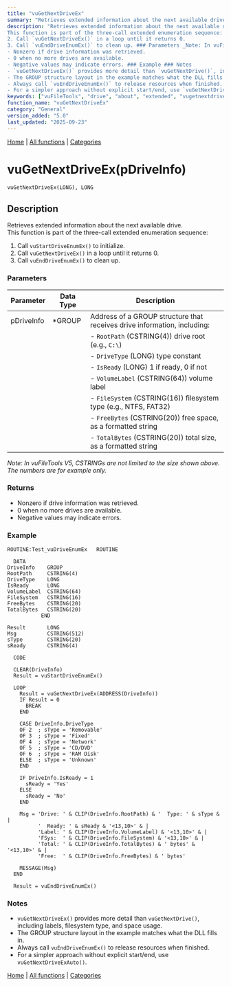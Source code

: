 ```yaml
---
title: "vuGetNextDriveEx"
summary: "Retrieves extended information about the next available drive."
description: "Retrieves extended information about the next available drive.  
This function is part of the three-call extended enumeration sequence: 1. Call `vuStartDriveEnumEx()` to initialize.  
2. Call `vuGetNextDriveEx()` in a loop until it returns 0.  
3. Call `vuEndDriveEnumEx()` to clean up. ### Parameters _Note: In vuFileTools V5, CSTRINGs are not limited to the size shown above. The numbers are for example only._ ### Returns
- Nonzero if drive information was retrieved.  
- 0 when no more drives are available.  
- Negative values may indicate errors. ### Example ### Notes
- `vuGetNextDriveEx()` provides more detail than `vuGetNextDrive()`, including labels, filesystem type, and space usage.  
- The GROUP structure layout in the example matches what the DLL fills in.  
- Always call `vuEndDriveEnumEx()` to release resources when finished.  
- For a simpler approach without explicit start/end, use `vuGetNextDriveExAuto()`. [Home](../index.md) | [All functions](index.md) | [Categories](../categories/index.md)"
keywords: ["vuFileTools", "drive", "about", "extended", "vugetnextdriveex", "retrieves", "available", "information", "general", "next", "Clarion", "Windows"]
function_name: "vuGetNextDriveEx"
category: "General"
version_added: "5.0"
last_updated: "2025-09-23"
---
```


[Home](../index.md) | [All functions](index.md) | [Categories](../categories/index.md)

# vuGetNextDriveEx(pDriveInfo)

```Prototype
vuGetNextDriveEx(LONG), LONG
```


## Description
Retrieves extended information about the next available drive.  
This function is part of the three-call extended enumeration sequence:

1. Call `vuStartDriveEnumEx()` to initialize.  
2. Call `vuGetNextDriveEx()` in a loop until it returns 0.  
3. Call `vuEndDriveEnumEx()` to clean up.

### Parameters

| Parameter   | Data Type   | Description                                                                 |
|-------------|-------------|-----------------------------------------------------------------------------|
| pDriveInfo  | *GROUP      | Address of a GROUP structure that receives drive information, including:    |
|             |             | - `RootPath` (CSTRING(4))  drive root (e.g., `C:\`)                        |
|             |             | - `DriveType` (LONG)  type constant                                        |
|             |             | - `IsReady` (LONG)  1 if ready, 0 if not                                   |
|             |             | - `VolumeLabel` (CSTRING(64))  volume label                                |
|             |             | - `FileSystem` (CSTRING(16))  filesystem type (e.g., NTFS, FAT32)          |
|             |             | - `FreeBytes` (CSTRING(20))  free space, as a formatted string             |
|             |             | - `TotalBytes` (CSTRING(20))  total size, as a formatted string            |

_Note: In vuFileTools V5, CSTRINGs are not limited to the size shown above. The numbers are for example only._

### Returns
- Nonzero if drive information was retrieved.  
- 0 when no more drives are available.  
- Negative values may indicate errors.

### Example

```Clarion
ROUTINE:Test_vuDriveEnumEx   ROUTINE

  DATA
DriveInfo    GROUP
RootPath     CSTRING(4)
DriveType    LONG
IsReady      LONG
VolumeLabel  CSTRING(64)
FileSystem   CSTRING(16)
FreeBytes    CSTRING(20)
TotalBytes   CSTRING(20)
           END

Result       LONG
Msg          CSTRING(512)
sType        CSTRING(20)
sReady       CSTRING(4)

  CODE

  CLEAR(DriveInfo)
  Result = vuStartDriveEnumEx()

  LOOP
    Result = vuGetNextDriveEx(ADDRESS(DriveInfo))
    IF Result = 0
      BREAK
    END

    CASE DriveInfo.DriveType
    OF 2  ; sType = 'Removable'
    OF 3  ; sType = 'Fixed'
    OF 4  ; sType = 'Network'
    OF 5  ; sType = 'CD/DVD'
    OF 6  ; sType = 'RAM Disk'
    ELSE  ; sType = 'Unknown'
    END

    IF DriveInfo.IsReady = 1
      sReady = 'Yes'
    ELSE
      sReady = 'No'
    END

    Msg = 'Drive: ' & CLIP(DriveInfo.RootPath) & '  Type: ' & sType & |
          '  Ready: ' & sReady & '<13,10>' & |
          'Label: ' & CLIP(DriveInfo.VolumeLabel) & '<13,10>' & |
          'FSys:  ' & CLIP(DriveInfo.FileSystem) & '<13,10>' & |
          'Total: ' & CLIP(DriveInfo.TotalBytes) & ' bytes' & '<13,10>' & |
          'Free:  ' & CLIP(DriveInfo.FreeBytes) & ' bytes'

    MESSAGE(Msg)
  END

  Result = vuEndDriveEnumEx()
```

### Notes
- `vuGetNextDriveEx()` provides more detail than `vuGetNextDrive()`, including labels, filesystem type, and space usage.  
- The GROUP structure layout in the example matches what the DLL fills in.  
- Always call `vuEndDriveEnumEx()` to release resources when finished.  
- For a simpler approach without explicit start/end, use `vuGetNextDriveExAuto()`.

[Home](../index.md) | [All functions](index.md) | [Categories](../categories/index.md)

